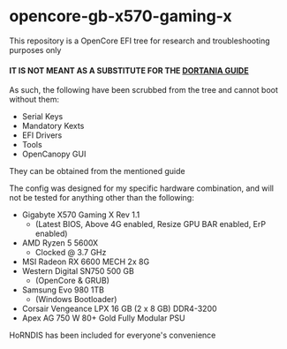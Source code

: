 # opencore-gb-x570-gaming-x

This repository is a OpenCore EFI tree for research and troubleshooting purposes only

#### IT IS NOT MEANT AS A SUBSTITUTE FOR THE [DORTANIA GUIDE](https://dortania.github.io/OpenCore-Install-Guide/)

As such, the following have been scrubbed from the tree and cannot boot without them:

- Serial Keys
- Mandatory Kexts
- EFI Drivers
- Tools
- OpenCanopy GUI

They can be obtained from the mentioned guide

The config was designed for my specific hardware combination, and will not be tested for anything other than the following:

- Gigabyte X570 Gaming X Rev 1.1
  - (Latest BIOS, Above 4G enabled, Resize GPU BAR enabled, ErP enabled)
- AMD Ryzen 5 5600X
  - Clocked @ 3.7 GHz
- MSI Radeon RX 6600 MECH 2x 8G
- Western Digital SN750 500 GB
  - (OpenCore & GRUB)
- Samsung Evo 980 1TB
  - (Windows Bootloader)
- Corsair Vengeance LPX 16 GB (2 x 8 GB) DDR4-3200
- Apex AG 750 W 80+ Gold Fully Modular PSU

HoRNDIS has been included for everyone's convenience
